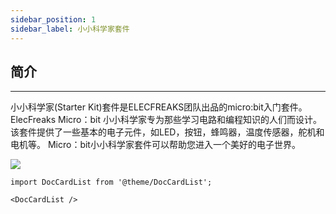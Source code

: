 ```yaml
---
sidebar_position: 1
sidebar_label: 小小科学家套件
---
```


## 简介
---
小小科学家(Starter Kit)套件是ELECFREAKS团队出品的micro:bit入门套件。
ElecFreaks Micro：bit 小小科学家专为那些学习电路和编程知识的人们而设计。 该套件提供了一些基本的电子元件，如LED，按钮，蜂鸣器，温度传感器，舵机和电机等。
Micro：bit小小科学家套件可以帮助您进入一个美好的电子世界。

![](https://raw.githubusercontent.com/elecfreaks/learn-cn/master/microbitKit/Starter_Kit/images/starter_kit_01.jpg)




```mdx-code-block
import DocCardList from '@theme/DocCardList';

<DocCardList />
```
